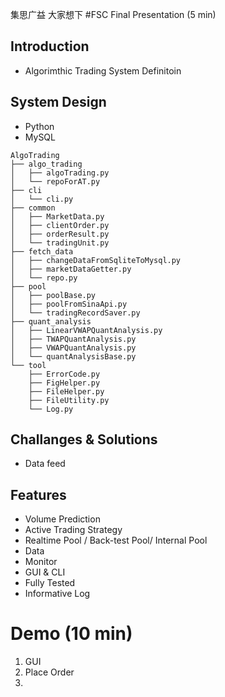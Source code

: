 集思广益  大家想下
#FSC Final Presentation (5 min)

## Introduction
- Algorimthic Trading System Definitoin

## System Design
- Python 
- MySQL
 
```
AlgoTrading
├── algo_trading
│   ├── algoTrading.py
│   └── repoForAT.py
├── cli
│   └── cli.py
├── common
│   ├── MarketData.py
│   ├── clientOrder.py
│   ├── orderResult.py
│   └── tradingUnit.py
├── fetch_data
│   ├── changeDataFromSqliteToMysql.py
│   ├── marketDataGetter.py
│   └── repo.py
├── pool
│   ├── poolBase.py
│   ├── poolFromSinaApi.py
│   └── tradingRecordSaver.py
├── quant_analysis
│   ├── LinearVWAPQuantAnalysis.py
│   ├── TWAPQuantAnalysis.py
│   ├── VWAPQuantAnalysis.py
│   └── quantAnalysisBase.py
└── tool
    ├── ErrorCode.py
    ├── FigHelper.py
    ├── FileHelper.py
    ├── FileUtility.py
    └── Log.py
```

## Challanges & Solutions
- Data feed

## Features
- Volume Prediction
- Active Trading Strategy
- Realtime Pool / Back-test Pool/ Internal Pool
- Data 
- Monitor
- GUI & CLI
- Fully Tested
- Informative Log

# Demo (10 min)
1. GUI
2. Place Order
3. 
